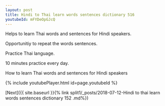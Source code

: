 ```yaml
---
layout: post
title: Hindi to Thai learn words sentences dictionary 516 
youtubeId: mFYDeOpGJcQ
---
```

 
 
Helps to learn Thai words and sentences for Hindi speakers.

Opportunitiy to repeat the words sentences. 

Practice Thai language. 
 
10 minutes practice every day. 
 
How to learn Thai words and sentences for Hindi speakers 
 
{% include youtubePlayer.html id=page.youtubeId %}
 
 
[Next]({{ site.baseurl }}{% link  split1/_posts/2018-07-12-Hindi to thai learn words sentences dictionary 152 .md%})
 
